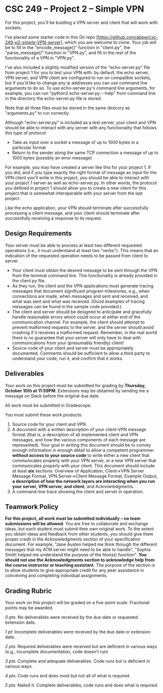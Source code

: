 # CSC 249 – Project 2 – Simple VPN

For this project, you'll be buidling a VPN server and client that will work with sockets.

I’ve placed some starter code in this Git repo [https://github.com/abpw/csc-249-p2-simple-VPN-server], which you are welcome to clone. Your job will be to fill in the "encode_message()" function in "client.py", the "parse_message()" function in "VPN.py", and fill in the rest of the functionality of a VPN in "VPN.py".

I've also included a slightly modified version of the "echo-server.py" file from project 1 for you to test your VPN with: by default, the echo server, VPN server, and VPN client are configured to run on compatible sockets, but if you'd like to change any ip addresses you can use command line arguments to do so. To use echo-server.py's command line arguments, for example, you can run "python3 echo-server.py --help" from command line in the directory the echo-server.py file is stored.

Note that all three files must be stored in the same direcory as "arguments.py" to run correctly.

Although "echo-server.py" is included as a test server, your client and VPN should be able to interact with any server with any functionality that follows this type of protocol:

* Take as input over a socket a message of up to 1000 bytes in a particular format
* Return to the sender along the same TCP connection a message of up to 1000 bytes (possibly an error message)

For example, you may have created a server like this for your project 1. If you did, and if you type exactly the right format of message as input for the VPN client you'll write in this project, you should be able to interact with your project 1 server as well as echo-server.py. In other words, the protocol you defined in project 1 should allow you to create a new client for this project that is somewhat interoperable with your server from the last project.

Like the echo application, your VPN should terminate after successfully processing a client message, and your client should terminate after successfully receiving a response to its request.

## Design Requirements

Your server must be able to process at least two different requested operations (i.e., it must understand at least two "verbs"). This means that an indication of the requested operation needs to be passed from client to server.

* Your client must obtain the desired message to be sent through the VPN from the terminal command line. This functionality is already provided in the client.py file.
* As they run, the client and the VPN applications must generate tracing messages that document significant program milestones, e.g., when connections are made, when messages and sent and received, and what was sent and what was received. (Good examples of tracing messages can be found in the sample code provided.)
* The client and server should be designed to anticipate and gracefully handle reasonable errors which could occur at either end of the communication channel. For example, the client should attempt to prevent malformed requests to the server, and the server should avoid crashing if it receives a malformed request. Remember, in the real world there is no guarantee that your server will only have to deal with communications from your (presumably friendly) client!
* Source code of your client and server must be appropriately documented. Comments should be sufficient to allow a third party to understand your code, run it, and confirm that it works.

## Deliverables

Your work on this project must be submitted for grading by **Thursday, October 10th at 11:59PM**. Extensions may be obtained by sending me a message on Slack before the original due date.

All work must be submitted in Gradescope.

You must submit these work products:

1. Source code for your client and VPN.
2. A document with a written description of your client-VPN message format (that is, a description of all implemented client and VPN messages, and how the various components of each message are represented). Your goal in writing this document should be to convey enough information in enough detail to allow a competent programmer **without access to your source code** to write either a new client that communicates properly with your VPN server, or a new VPN server that communicates properly with your client. This document should include at least **six** sections: Overview of Application, Client->VPN Server Message Format, VPN Server->Client Message Format, Example Output, **a description of how the network layers are interacting when you run your server, VPN server, and client**, and Acknowledgments.
3. A command-line trace showing the client and server in operation. 

## Teamwork Policy

**For this project, all work must be submitted individually – no team submissions will be allowed**. You are free to collaborate and exchange ideas, but each student must submit their own original work. To the extent you obtain ideas and feedback from other students, you should give them proper credit in the Acknowledgments section of your specification document. For example, "Jane Austen helped me think through the different messages that my ATM server might need to be able to handle", "Sophia Smith helped me understand the purpose of the htons() function". **You should not use the Acknowledgments section to acknowledge help from the course instructor or teaching assistant.** The purpose of the section is to allow students to give appropriate credit for any peer assistance in conceiving and completing individual assignments.

## Grading Rubric

Your work on this project will be graded on a five-point scale. Fractional points may be awarded.

_0 pts:_ No deliverables were received by the due date or requested extension date.

_1 pt:_ Incomplete deliverables were received by the due date or extension date.

_2 pts:_ Required deliverables were received but are deficient in various ways (e.g., incomplete documentation, code doesn’t run)

_3 pts:_ Complete and adequate deliverables. Code runs but is deficient in various ways.

_4 pts:_ Code runs and does most but not all of what is required.

_5 pts:_ Nailed it. Complete deliverables, code runs and does what is required.

